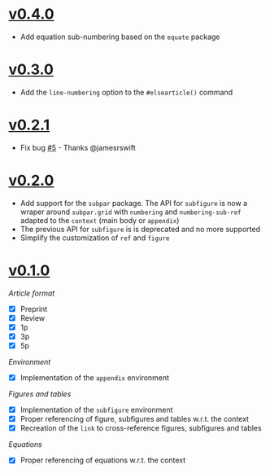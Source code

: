 # [v0.4.0](https://github.com/maucejo/elsearticle/releases/tag/v0.4.0)

- Add equation sub-numbering based on the `equate` package

# [v0.3.0](https://github.com/maucejo/elsearticle/releases/tag/v0.3.0)

- Add the `line-numbering` option to the `#elsearticle()` command

# [v0.2.1](https://github.com/maucejo/elsearticle/releases/tags/v0.2.1)

- Fix bug [#5](https://github.com/maucejo/elsearticle/issues/5) - Thanks @jamesrswift

# [v0.2.0](https://github.com/maucejo/elsearticle/releases/tags/v0.2.0)

- Add support for the `subpar` package. The API for `subfigure` is now a wraper around `subpar.grid` with `numbering` and `numbering-sub-ref` adapted to the `context` (main body or `appendix`)
- The previous API for `subfigure` is is deprecated and no more supported
- Simplify the customization of `ref` and `figure`


# [v0.1.0](https://github.com/maucejo/elsearticle/releases/tags/v0.1.0)

*Article format*

- [x] Preprint
- [x] Review
- [x] 1p
- [x] 3p
- [x] 5p

*Environment*

- [x] Implementation of the `appendix` environment

*Figures and tables*

- [x] Implementation of the `subfigure` environment
- [x] Proper referencing of figure, subfigures and tables w.r.t. the context
- [x] Recreation of the `link` to cross-reference figures, subfigures and tables

*Equations*

- [x] Proper referencing of equations w.r.t. the context